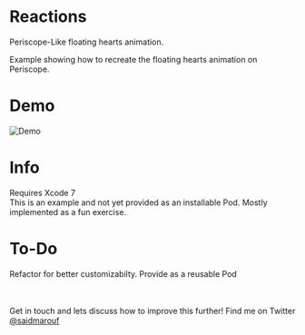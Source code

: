 # Reactions

Periscope-Like floating hearts animation.

Example showing how to recreate the floating hearts animation on Periscope.

# Demo

![Demo](https://github.com/nathanborror/Reactions/blob/master/hearts.gif)

# Info

Requires Xcode 7<br />
This is an example and not yet provided as an installable Pod. Mostly implemented as a fun exercise.<br />

# To-Do

Refactor for better customizabilty.
Provide as a reusable Pod

<br />
<br />
Get in touch and lets discuss how to improve this further!
Find me on Twitter <a href='http://twitter.com/saidmarouf'>@saidmarouf</a>
